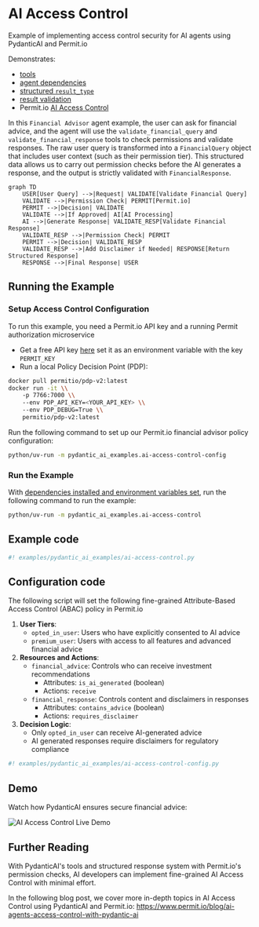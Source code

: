 # AI Access Control

Example of implementing access control security for AI agents using PydanticAI and Permit.io

Demonstrates:

- [tools](../tools.md)
- [agent dependencies](../dependencies.md)
- [structured `result_type`](../results.md#structured-result-validation)
- [result validation](../results.md#result-validators-functions)
- Permit.io [AI Access Control](https://www.permit.io/ai-access-control)

In this `Financial Advisor` agent example, the user can ask for financial advice, and the agent will use the `validate_financial_query` and `validate_financial_response` tools to check permissions and validate responses.
The raw user query is transformed into a `FinancialQuery` object that includes user context (such as their permission tier).
This structured data allows us to carry out permission checks before the AI generates a response, and the output is strictly validated with `FinancialResponse`.

```mermaid
graph TD
    USER[User Query] -->|Request| VALIDATE[Validate Financial Query]
    VALIDATE -->|Permission Check| PERMIT[Permit.io]
    PERMIT -->|Decision| VALIDATE
    VALIDATE -->|If Approved| AI[AI Processing]
    AI -->|Generate Response| VALIDATE_RESP[Validate Financial Response]
    VALIDATE_RESP -->|Permission Check| PERMIT
    PERMIT -->|Decision| VALIDATE_RESP
    VALIDATE_RESP -->|Add Disclaimer if Needed| RESPONSE[Return Structured Response]
    RESPONSE -->|Final Response| USER
```

## Running the Example

### Setup Access Control Configuration
To run this example, you need a Permit.io API key and a running Permit authorization microservice

- Get a free API key [here](https://app.permit.io) set it as an environment variable with the key `PERMIT_KEY`
- Run a local Policy Decision Point (PDP):

```bash
docker pull permitio/pdp-v2:latest
docker run -it \\
    -p 7766:7000 \\
    --env PDP_API_KEY=<YOUR_API_KEY> \\
    --env PDP_DEBUG=True \\
    permitio/pdp-v2:latest
```

Run the following command to set up our Permit.io financial advisor policy configuration:

```bash
python/uv-run -m pydantic_ai_examples.ai-access-control-config
```

### Run the Example

With [dependencies installed and environment variables set](./index.md#usage), run the following command to run the example:

```bash
python/uv-run -m pydantic_ai_examples.ai-access-control
```

## Example code

```python {title="pydantic_ai_examples/ai-access-control.py"}
#! examples/pydantic_ai_examples/ai-access-control.py
```

## Configuration code

The following script will set the following fine-grained Attribute-Based Access Control (ABAC) policy in Permit.io

1. **User Tiers**:
   - `opted_in_user`: Users who have explicitly consented to AI advice
   - `premium_user`: Users with access to all features and advanced financial advice
2. **Resources and Actions**:
   - `financial_advice`: Controls who can receive investment recommendations
     - Attributes: `is_ai_generated` (boolean)
     - Actions: `receive`
   - `financial_response`: Controls content and disclaimers in responses
     - Attributes: `contains_advice` (boolean)
     - Actions: `requires_disclaimer`
3. **Decision Logic**:
   - Only `opted_in_user` can receive AI-generated advice
   - AI generated responses require disclaimers for regulatory compliance

```python {title="pydantic_ai_examples/ai-access-control-config.py"}
#! examples/pydantic_ai_examples/ai-access-control-config.py
```

## Demo

Watch how PydanticAI ensures secure financial advice:

![AI Access Control Live Demo](https://github.com/user-attachments/assets/e97c0a9e-d0a0-45f8-8da9-710e539d42f3)


## Further Reading

With PydanticAI's tools and structured response system with Permit.io's permission checks, AI developers can implement fine-grained AI Access Control with minimal effort.

In the following blog post, we cover more in-depth topics in AI Access Control using PydanticAI and Permit.io: https://www.permit.io/blog/ai-agents-access-control-with-pydantic-ai
